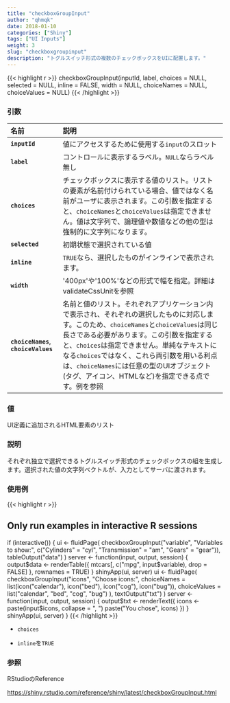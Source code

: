 ```yaml
---
title: "checkboxGroupInput"
author: "qhmqk"
date: 2018-01-10
categories: ["Shiny"]
tags: ["UI Inputs"]
weight: 3
slug: "checkboxgroupinput"
description: "トグルスイッチ形式の複数のチェックボックスをUIに配置します。"
---
```


{{< highlight r >}}
checkboxGroupInput(inputId, label, choices = NULL, selected = NULL, inline = FALSE, width = NULL, choiceNames = NULL, choiceValues = NULL)
{{< /highlight >}}

### 引数

|名前|説明|
|:--|:--|
|**`inputId`**|値にアクセスするために使用する`input`のスロット|
|**`label`**|コントロールに表示するラベル。`NULL`ならラベル無し|
|**`choices`**|チェックボックスに表示する値のリスト。リストの要素が名前付けられている場合、値ではなく名前がユーザに表示されます。この引数を指定すると、`choiceNames`と`choiceValues`は指定できません。値は文字列で、論理値や数値などの他の型は強制的に文字列になります。|
|**`selected`**|初期状態で選択されている値|
|**`inline`**|`TRUE`なら、選択したものがインラインで表示されます。|
|**`width`**|'400px'や'100%'などの形式で幅を指定。詳細はvalidateCssUnitを参照|
|**`choiceNames`**, **`choiceValues`**|名前と値のリスト。それぞれアプリケーション内で表示され、それぞれの選択したものに対応します。このため、`choiceNames`と`choiceValues`は同じ長さである必要があります。この引数を指定すると、`choices`は指定できません。単純なテキストになる`choices`ではなく、これら両引数を用いる利点は、`choiceNames`には任意の型のUIオブジェクト(タグ、アイコン、HTMLなど)を指定できる点です。例を参照|

### 値

UI定義に追加されるHTML要素のリスト

### 説明

それぞれ独立で選択できるトグルスイッチ形式のチェックボックスの組を生成します。選択された値の文字列ベクトルが、入力としてサーバに渡されます。

### 使用例

{{< highlight r >}}
## Only run examples in interactive R sessions
if (interactive()) {
ui <- fluidPage(
  checkboxGroupInput("variable", "Variables to show:",
                     c("Cylinders" = "cyl",
                       "Transmission" = "am",
                       "Gears" = "gear")),
  tableOutput("data")
)
server <- function(input, output, session) {
  output$data <- renderTable({
    mtcars[, c("mpg", input$variable), drop = FALSE]
  }, rownames = TRUE)
}
shinyApp(ui, server)
ui <- fluidPage(
  checkboxGroupInput("icons", "Choose icons:",
    choiceNames =
      list(icon("calendar"), icon("bed"),
           icon("cog"), icon("bug")),
    choiceValues =
      list("calendar", "bed", "cog", "bug")
  ),
  textOutput("txt")
)
server <- function(input, output, session) {
  output$txt <- renderText({
    icons <- paste(input$icons, collapse = ", ")
    paste("You chose", icons)
  })
}
shinyApp(ui, server)
}
{{< /highlight >}}


* `choices`

* `inline`を`TRUE`

### 参照

RStudioのReference

https://shiny.rstudio.com/reference/shiny/latest/checkboxGroupInput.html